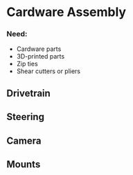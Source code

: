 # Cardware Assembly

### Need:

- Cardware parts
- 3D-printed parts
- Zip ties
- Shear cutters or pliers


## Drivetrain


## Steering


## Camera


## Mounts
